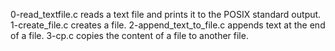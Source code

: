 0-read_textfile.c reads a text file and prints it to the POSIX standard output.
1-create_file.c creates a file.
2-append_text_to_file.c appends text at the end of a file.
3-cp.c copies the content of a file to another file.
